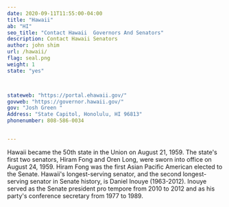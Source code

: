 ```yaml
---
date: 2020-09-11T11:55:00-04:00
title: "Hawaii"
ab: "HI"
seo_title: "Contact Hawaii  Governors And Senators"
description: Contact Hawaii Senators
author: john shim
url: /hawaii/
flag: seal.png
weight: 1
state: "yes"



stateweb: "https://portal.ehawaii.gov/"
govweb: "https://governor.hawaii.gov/"
gov: "Josh Green "
Address: "State Capitol, Honolulu, HI 96813"
phonenumber: 808-586-0034


---
```


Hawaii became the 50th state in the Union on August 21, 1959. The state's first two senators, Hiram Fong and Oren Long, were sworn into office on August 24, 1959. Hiram Fong was the first Asian Pacific American elected to the Senate. Hawaii's longest-serving senator, and the second longest-serving senator in Senate history, is Daniel Inouye (1963-2012). Inouye served as the Senate president pro tempore from 2010 to 2012 and as his party's conference secretary from 1977 to 1989. 